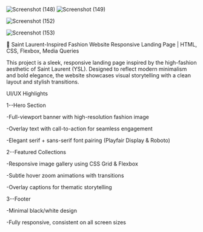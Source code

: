 
![Screenshot (148)](https://github.com/user-attachments/assets/85dd419e-41ba-451b-ba81-cfbf10275ea3)       ![Screenshot (149)](https://github.com/user-attachments/assets/b557d889-ee24-4c92-a909-14a05e0dc0d9)

![Screenshot (152)](https://github.com/user-attachments/assets/95b01880-7b49-46c3-9faa-fa0e5494ed96)

![Screenshot (153)](https://github.com/user-attachments/assets/59c6e758-4da1-499b-ad8f-fdded2945173)

🖤 Saint Laurent-Inspired Fashion Website
Responsive Landing Page | HTML, CSS, Flexbox, Media Queries

This project is a sleek, responsive landing page inspired by the high-fashion aesthetic of Saint Laurent (YSL). Designed to reflect modern minimalism and bold elegance, the website showcases visual storytelling with a clean layout and stylish transitions.

UI/UX Highlights

1--Hero Section

-Full-viewport banner with high-resolution fashion image

-Overlay text with call-to-action for seamless engagement

-Elegant serif + sans-serif font pairing (Playfair Display & Roboto)

2--Featured Collections

-Responsive image gallery using CSS Grid & Flexbox

-Subtle hover zoom animations with transitions

-Overlay captions for thematic storytelling

3--Footer

-Minimal black/white design

-Fully responsive, consistent on all screen sizes
